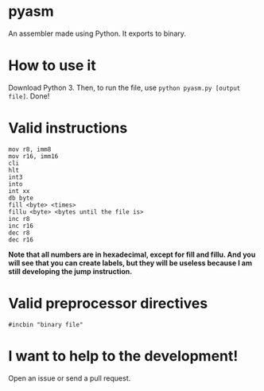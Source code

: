 # pyasm
An assembler made using Python. It exports to binary.

# How to use it
Download Python 3. Then, to run the file, use `python pyasm.py [output file]`. Done!

# Valid instructions
`mov r8, imm8`  
`mov r16, imm16`  
`cli`  
`hlt`  
`int3`  
`into`  
`int xx`  
`db byte`  
`fill <byte> <times>`  
`fillu <byte> <bytes until the file is>`  
`inc r8`  
`inc r16`  
`dec r8`  
`dec r16`   

**Note that all numbers are in hexadecimal, except for fill and fillu. And you will see that you can create labels, but they will be useless because I am still developing the jump instruction.**  

# Valid preprocessor directives
`#incbin "binary file"`

# I want to help to the development!
Open an issue or send a pull request.
